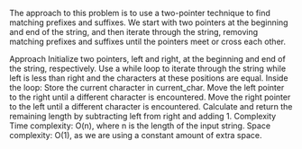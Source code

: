 The approach to this problem is to use a two-pointer technique to find matching prefixes and suffixes. We start with two pointers at the beginning and end of the string, and then iterate through the string, removing matching prefixes and suffixes until the pointers meet or cross each other.

Approach
Initialize two pointers, left and right, at the beginning and end of the string, respectively.
Use a while loop to iterate through the string while left is less than right and the characters at these positions are equal.
Inside the loop:
Store the current character in current_char.
Move the left pointer to the right until a different character is encountered.
Move the right pointer to the left until a different character is encountered.
Calculate and return the remaining length by subtracting left from right and adding 1.
Complexity
Time complexity:
O(n), where n is the length of the input string.
Space complexity:
O(1), as we are using a constant amount of extra space.​

